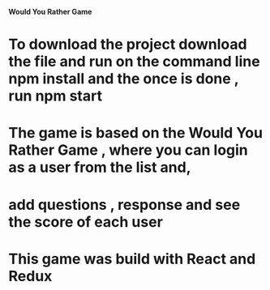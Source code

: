 **Would You Rather Game** 

# To download the project download the file and run on the command line npm install and the once is done , run npm start

# The game is based on the Would You Rather Game , where you can login as a user from the list and,

# add questions , response and see the score of each user 

 # This game was build with React and Redux

